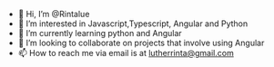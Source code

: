 - 👋 Hi, I’m @Rintalue
- 👀 I’m interested in Javascript,Typescript, Angular and Python
- 🌱 I’m currently learning python and Angular
- 💞️ I’m looking to collaborate on projects that involve using Angular
- 📫 How to reach me via email is at lutherrinta@gmail.com

<!---
Rintalue/Rintalue is a ✨ special ✨ repository because its `README.md` (this file) appears on your GitHub profile.
You can click the Preview link to take a look at your changes.
--->
